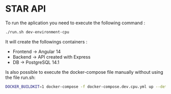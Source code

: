 # STAR API

To run the aplication you need to execute the following command :

```sh
./run.sh dev-environment-cpu
```


It will create the followings containers :

- Frontend ->  Angular 14
- Backend  ->  API created with Express
- DB       ->  PostgreSQL 14.1

Is also possible to execute the docker-compose file manually without using the file run.sh:

```sh
DOCKER_BUILDKIT=1 docker-compose -f docker-compose.dev.cpu.yml up --detach --build
```